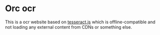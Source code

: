 # Orc ocr

This is a ocr website based on [tesseract.js](https://tesseract.projectnaptha.com/) which is offline-compatible and not loading any external content from CDNs or something else.